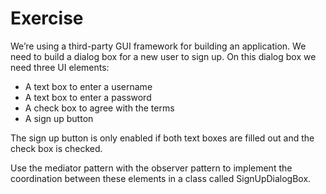 # Exercise 

We’re using a third-party GUI framework for building an application. We need to build a dialog box for a new user to sign up. On this dialog box we need three UI elements:

- A text box to enter a username 
- A text box to enter a password 
- A check box to agree with the terms
- A sign up button

The sign up button is only enabled if both text boxes are filled out and the check box is checked.

Use the mediator pattern with the observer pattern to implement the coordination between these elements in a class called SignUpDialogBox.